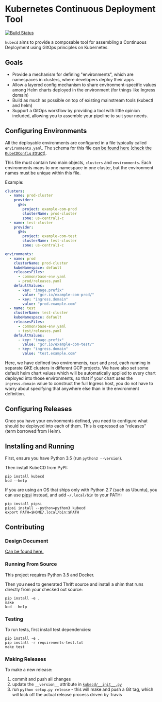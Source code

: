 # Kubernetes Continuous Deployment Tool

[![Build Status](https://travis-ci.org/zedge/kubecd.svg?branch=master)](https://travis-ci.org/zedge/kubecd)

`kubecd` aims to provide a composable tool for assembling a Continuous Deployment using GitOps
principles on Kubernetes.

## Goals

 * Provide a mechanism for defining "environments", which are namespaces in clusters,
   where developers deploy their apps
 * Allow a layered config mechanism to share environment-specific values among
   Helm charts deployed in the environment (for things like Ingress domain)
 * Build as much as possible on top of existing mainstream tools (kubectl and helm)
 * Support a GitOps workflow by providing a tool with little opinion included,
   allowing you to assemble your pipeline to suit your needs.


## Configuring Environments

All the deployable environments are configured in a file typically called
`environments.yaml`. The schema for this file
[can be found here (check the `KubeCDConfig` struct)](idl/github.com/zedge/kubecd/kubecd.thrift).

This file must contain two main objects, `clusters` and `environments`. Each environments maps to one
namespace in one cluster, but the environment names must be unique within this file.

Example:

```yaml
clusters:
  - name: prod-cluster
    provider:
      gke:
        project: example-com-prod
        clusterName: prod-cluster
        zone: us-central1-c
  - name: test-cluster
    provider:
      gke:
        project: example-com-test
        clusterName: test-cluster
        zone: us-central1-c

environments:
  - name: prod
    clusterName: prod-cluster
    kubeNamespace: default
    releasesFiles:
      - common/base-env.yaml
      - prod/releases.yaml
    defaultValues:
      - key: "image.prefix"
        value: "gcr.io/example-com-prod/"
      - key: "ingress.domain"
        value: "prod.example.com"
  - name: test
    clusterName: test-cluster
    kubeNamespace: default
    releasesFiles:
      - common/base-env.yaml
      - test/releases.yaml
    defaultValues:
      - key: "image.prefix"
        value: "gcr.io/example-com-test/"
      - key: "ingress.domain"
        value: "test.example.com"
```

Here, we have defined two environments, `test` and `prod`, each running in separate GKE clusters in
different GCP projects. We have also set some default helm chart values which will be automatically applied
to every chart deployed into those environments, so that if your chart uses the `ingress.domain` value to
construct the full Ingress host, you do not have to worry about specifying that anywhere else than in the
environment definition.

## Configuring Releases

Once you have your environments defined, you need to configure what should be deployed into each of them.
This is expressed as "releases" (term borrowed from Helm).

## Installing and Running

First, ensure you have Python 3.5 (run `python3 --version`).

Then install KubeCD from PyPI:

    pip install kubecd
    kcd --help

If you are using an OS that ships only with Python 2.7 (such as Ubuntu), you can use
[pipsi](https://github.com/mitsuhiko/pipsi) instead, and add `~/.local/bin` to your PATH:

    pip install pipsi
    pipsi install --python=python3 kubecd
    export PATH=$HOME/.local/bin:$PATH

## Contributing

### Design Document

[Can be found here.](docs/design.md)

### Running From Source

This project requires Python 3.5 and Docker.

Then you need to generated Thrift source and install a shim that runs directly from your checked out source:

    pip install -e .
    make
    kcd --help

### Testing

To run tests, first install test dependencies:

    pip install -e .
    pip install -r requirements-test.txt
    make test

### Making Releases

To make a new release:

 1. commit and push all changes
 2. update the `__version__` attribute in [`kubecd/__init__.py`](kubecd/__init__.py)
 3. run `python setup.py release` - this will make and push a Git tag, which will kick off the actual
    release process driven by Travis
